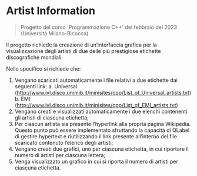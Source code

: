 # Artist Information
> Progetto del corso 'Programmazione C++' del febbraio del 2023 (Università Milano-Bicocca)

Il progetto richiede la creazione di un’interfaccia grafica per la visualizzazione degli artisti di due delle più prestigiose etichette discografiche mondiali. 

Nello specifico si richiede che:
1. Vengano scaricati automaticamente i file relativi a due etichette dai
seguenti link:
a. Universal
(http://www.ivl.disco.unimib.it/minisites/cpp/List_of_Universal_artists.txt)
b. EMI
(http://www.ivl.disco.unimib.it/minisites/cpp/List_of_EMI_artists.txt)
2. Vengano creati e visualizzati automaticamente i due elenchi contenenti
gli artisti di ciascuna etichetta;
3. Per ciascun artista sia presente l’hyperlink alla propria pagina Wikipedia.
Questo punto può essere implementato sfruttando la capacità di QLabel
di gestire hypertext e riutilizzando il link presente all’interno del file
scaricato contenuto l’elenco degli artisti;
4. Vengano creati due grafici, uno per ciascuna etichetta, in cui riportare il
numero di artisti per ciascuna lettera;
5. Venga visualizzato un grafico in cui si riporta il numero di artisti per
ciascuna etichetta.
